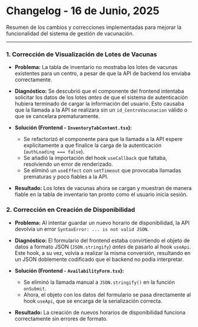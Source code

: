 # Changelog - 16 de Junio, 2025

Resumen de los cambios y correcciones implementadas para mejorar la funcionalidad del sistema de gestión de vacunación.

---

### 1. Corrección de Visualización de Lotes de Vacunas

- **Problema:** La tabla de inventario no mostraba los lotes de vacunas existentes para un centro, a pesar de que la API de backend los enviaba correctamente.

- **Diagnóstico:** Se descubrió que el componente del frontend intentaba solicitar los datos de los lotes *antes* de que el sistema de autenticación hubiera terminado de cargar la información del usuario. Esto causaba que la llamada a la API se realizara sin un `id_CentroVacunacion` válido o que se cancelara prematuramente.

- **Solución (Frontend - `InventoryTabContent.tsx`):**
    - Se refactorizó el componente para que la llamada a la API espere explícitamente a que finalice la carga de la autenticación (`authLoading === false`).
    - Se añadió la importación del hook `useCallback` que faltaba, resolviendo un error de renderizado.
    - Se eliminó un `useEffect` con `setTimeout` que provocaba llamadas prematuras y poco fiables a la API.

- **Resultado:** Los lotes de vacunas ahora se cargan y muestran de manera fiable en la tabla de inventario tan pronto como el usuario inicia sesión.

### 2. Corrección en Creación de Disponibilidad

- **Problema:** Al intentar guardar un nuevo horario de disponibilidad, la API devolvía un error `SyntaxError: ... is not valid JSON`.

- **Diagnóstico:** El formulario del frontend estaba convirtiendo el objeto de datos a formato JSON (`JSON.stringify`) *antes* de pasarlo al hook `useApi`. Este hook, a su vez, volvía a realizar la misma conversión, resultando en un JSON doblemente codificado que el backend no podía interpretar.

- **Solución (Frontend - `AvailabilityForm.tsx`):**
    - Se eliminó la llamada manual a `JSON.stringify()` en la función `onSubmit`.
    - Ahora, el objeto con los datos del formulario se pasa directamente al hook `useApi`, que se encarga de la serialización correcta.

- **Resultado:** La creación de nuevos horarios de disponibilidad funciona correctamente sin errores de formato.
